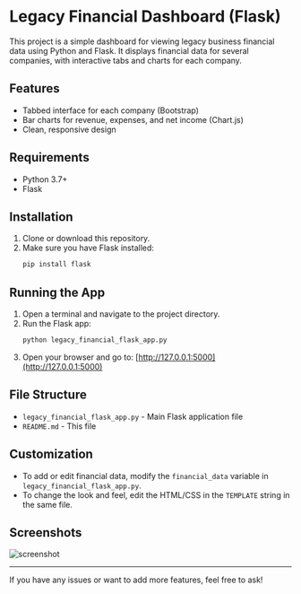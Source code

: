 # Legacy Financial Dashboard (Flask)

This project is a simple dashboard for viewing legacy business financial data using Python and Flask. It displays financial data for several companies, with interactive tabs and charts for each company.

## Features
- Tabbed interface for each company (Bootstrap)
- Bar charts for revenue, expenses, and net income (Chart.js)
- Clean, responsive design

## Requirements
- Python 3.7+
- Flask

## Installation
1. Clone or download this repository.
2. Make sure you have Flask installed:
   ```bash
   pip install flask
   ```

## Running the App
1. Open a terminal and navigate to the project directory.
2. Run the Flask app:
   ```bash
   python legacy_financial_flask_app.py
   ```
3. Open your browser and go to:
   [http://127.0.0.1:5000](http://127.0.0.1:5000)

## File Structure
- `legacy_financial_flask_app.py` - Main Flask application file
- `README.md` - This file

## Customization
- To add or edit financial data, modify the `financial_data` variable in `legacy_financial_flask_app.py`.
- To change the look and feel, edit the HTML/CSS in the `TEMPLATE` string in the same file.

## Screenshots
![screenshot](screenshot.png)

---

If you have any issues or want to add more features, feel free to ask! 